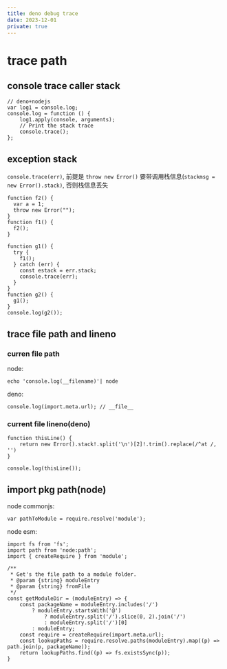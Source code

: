 ```yaml
---
title: deno debug trace
date: 2023-12-01
private: true
---
```

# trace path
## console trace caller stack
    // deno+nodejs
    var log1 = console.log;
    console.log = function () {
        log1.apply(console, arguments);
        // Print the stack trace
        console.trace();
    };

## exception stack
`console.trace(err)`, 前提是 `throw new Error()` 要带调用栈信息(`stackmsg = new Error().stack)`, 否则栈信息丢失

    function f2() {
      var a = 1;
      throw new Error("");
    }
    function f1() {
      f2();
    }

    function g1() {
      try {
        f1();
      } catch (err) {
        const estack = err.stack;
        console.trace(err);
      }
    }
    function g2() {
      g1();
    }
    console.log(g2());

## trace file path and lineno
### curren file path
node:

    echo 'console.log(__filename)'| node

deno:

    console.log(import.meta.url); // __file__ 

### current file lineno(deno)
    function thisLine() {
        return new Error().stack!.split('\n')[2]!.trim().replace(/^at /, '')
    }

    console.log(thisLine());


## import pkg path(node)
node commonjs:

    var pathToModule = require.resolve('module');

node esm:

    import fs from 'fs';
    import path from 'node:path';
    import { createRequire } from 'module';

    /**
     * Get's the file path to a module folder.
     * @param {string} moduleEntry 
     * @param {string} fromFile 
     */
    const getModuleDir = (moduleEntry) => {
        const packageName = moduleEntry.includes('/') 
            ? moduleEntry.startsWith('@') 
                ? moduleEntry.split('/').slice(0, 2).join('/') 
                : moduleEntry.split('/')[0]
            : moduleEntry;
        const require = createRequire(import.meta.url);
        const lookupPaths = require.resolve.paths(moduleEntry).map((p) => path.join(p, packageName));
        return lookupPaths.find((p) => fs.existsSync(p)); 
    }

